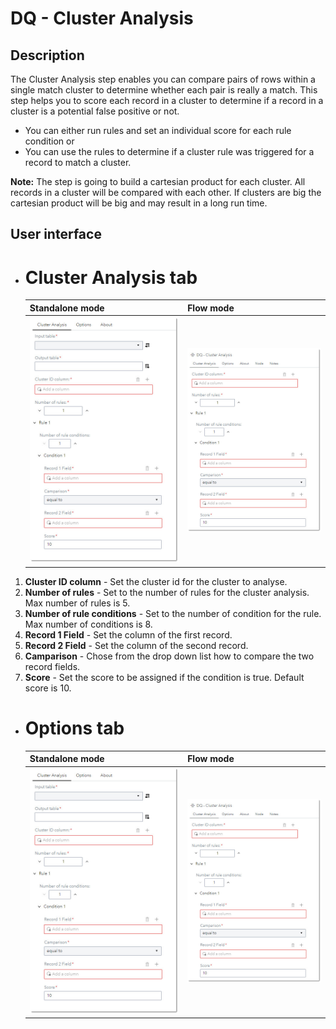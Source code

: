 # DQ - Cluster Analysis #

## Description ##
The Cluster Analysis step enables you can compare pairs of rows within a single match cluster to determine whether each pair is really a match. This step helps you to score each record in a cluster to determine if a record in a cluster is a potential false positive or not.

* You can either run rules and set an individual score for each rule condition or
* You can use the rules to determine if a cluster rule was triggered for a record to match a cluster.

**Note:** The step is going to build a cartesian product for each cluster. All records in a cluster will be compared with each other. If clusters are big the cartesian product will be big and may result in a long run time.

## User interface ##

* # Cluster Analysis tab #
   | Standalone mode | Flow mode |
   | --- | --- |                  
   | ![](img/CA-ClusterAnalisis.jpg) | ![](img/CA-ClusterAnalisis-FL.jpg) |
1. **Cluster ID column** - Set the cluster id for the cluster to analyse.
2. **Number of rules** - Set to the number of rules for the cluster analysis. Max number of rules is 5.
3. **Number of rule conditions** - Set to the number of condition for the rule. Max number of conditions is 8.
4. **Record 1 Field** - Set the column of the first record.
5. **Record 2 Field** - Set the column of the second record.
6. **Camparison** - Chose from the drop down list how to compare the two record fields.
7. **Score** - Set the score to be assigned if the condition is true. Default score is 10.

* # Options tab #
   | Standalone mode | Flow mode |
   | --- | --- |                  
   | ![](img/CA-ClusterAnalisis.jpg) | ![](img/CA-ClusterAnalisis-FL.jpg) |
